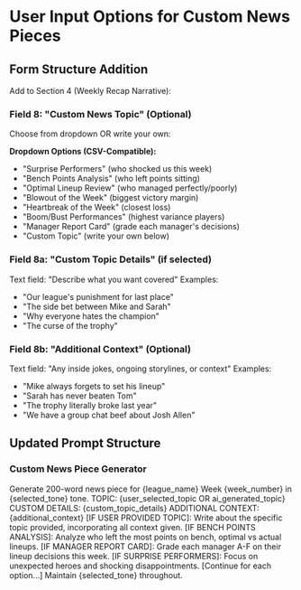 # User Input Options for Custom News Pieces

## Form Structure Addition
Add to Section 4 (Weekly Recap Narrative):

### Field 8: "Custom News Topic" (Optional)
Choose from dropdown OR write your own:

**Dropdown Options (CSV-Compatible):**
- "Surprise Performers" (who shocked us this week)
- "Bench Points Analysis" (who left points sitting)
- "Optimal Lineup Review" (who managed perfectly/poorly)  
- "Blowout of the Week" (biggest victory margin)
- "Heartbreak of the Week" (closest loss)
- "Boom/Bust Performances" (highest variance players)
- "Manager Report Card" (grade each manager's decisions)
- "Custom Topic" (write your own below)

### Field 8a: "Custom Topic Details" (if selected)
Text field: "Describe what you want covered"
Examples:
- "Our league's punishment for last place"
- "The side bet between Mike and Sarah"
- "Why everyone hates the champion"
- "The curse of the trophy"

### Field 8b: "Additional Context" (Optional)
Text field: "Any inside jokes, ongoing storylines, or context"
Examples:
- "Mike always forgets to set his lineup"
- "Sarah has never beaten Tom"
- "The trophy literally broke last year"
- "We have a group chat beef about Josh Allen"

## Updated Prompt Structure

### Custom News Piece Generator

Generate 200-word news piece for {league_name} Week {week_number} in {selected_tone} tone.
TOPIC: {user_selected_topic OR ai_generated_topic}
CUSTOM DETAILS: {custom_topic_details}
ADDITIONAL CONTEXT: {additional_context}
[IF USER PROVIDED TOPIC]:
Write about the specific topic provided, incorporating all context given.
[IF BENCH POINTS ANALYSIS]:
Analyze who left the most points on bench, optimal vs actual lineups.
[IF MANAGER REPORT CARD]:
Grade each manager A-F on their lineup decisions this week.
[IF SURPRISE PERFORMERS]:
Focus on unexpected heroes and shocking disappointments.
[Continue for each option...]
Maintain {selected_tone} throughout.

